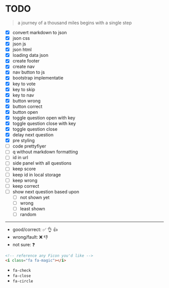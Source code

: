 # TODO

> a journey of a thousand miles begins with a single step

- [x] convert markdown to json
- [x] json css
- [x] json js
- [x] json html
- [x] loading data json
- [x] create footer
- [x] create nav
- [x] nav button to js
- [x] bootstrap implementatie
- [x] key to vote
- [x] key to skip
- [x] key to nav
- [x] button wrong
- [x] button correct
- [x] button open
- [x] toggle question open with key
- [x] toggle question close with key
- [x] toggle question close
- [x] delay next question
- [x] pre styling
- [ ] code prettyfiyer
- [ ] q without markdown formatting
- [ ] id in url
- [ ] side panel with all questions
- [ ] keep score
- [ ] keep id in local storage
- [ ] keep wrong
- [ ] keep correct
- [ ] show next question based upon
  - [ ] not shown yet
  - [ ] wrong
  - [ ] least shown
  - [ ] random

---

- good/correct: ✅ 👌 👍
- wrong/fault: ❌ 👎
- not sure: ❓

```html
<!-- reference any Ficon you'd like -->
<i class="fa fa-magic"></i>
```

- `fa-check`
- `fa-close`
- `fa-circle`
